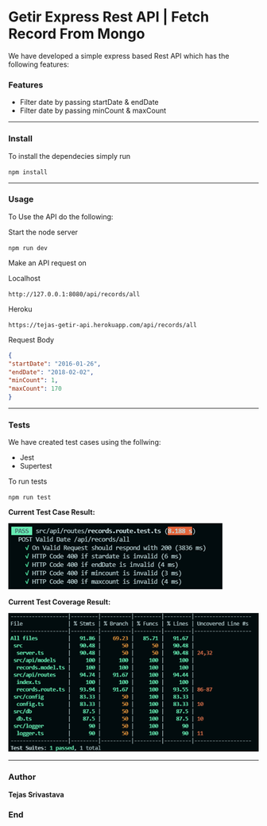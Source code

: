 # Getir Express Rest API | Fetch Record From Mongo

We have developed a simple express based Rest API which has the following features:

### Features
- Filter date by passing startDate & endDate
- Filter date by passing minCount & maxCount

------------


### Install
To install the dependecies simply run

`npm install `

------------


### Usage
To Use the API do the following:

Start the node server

`npm run dev`

Make an API request on 

Localhost

`http://127.0.0.1:8080/api/records/all`

Heroku

`https://tejas-getir-api.herokuapp.com/api/records/all`

Request Body

```json
{
"startDate": "2016-01-26",
"endDate": "2018-02-02",
"minCount": 1,
"maxCount": 170
}
```

------------



### Tests

We have created test cases using the follwing:

- Jest
- Supertest

To run tests

`npm run test`


**Current Test Case Result:**


[![](https://github.com/tejassrivastava/getir_microservice/blob/master/TestResult.png)](https://github.com/tejassrivastava/getir_microservice/blob/master/TestResult.png)

**Current Test Coverage Result:**

[![](https://github.com/tejassrivastava/getir_microservice/blob/master/TestCoverage.png)](https://github.com/tejassrivastava/getir_microservice/blob/master/TestCoverage.png)


------------


### Author
**Tejas Srivastava**

### End
